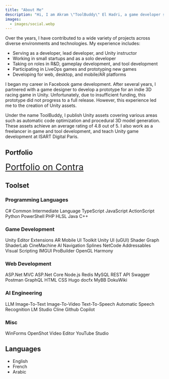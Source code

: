 ```yaml
---
title: "About Me"
description: "Hi, I am Akram \"ToolBuddy\" El Hadri, a game developer since 2010. I create Unity assets, teach Unity, and work as a freelance developer."
images:
  - images/social.webp
---
```

Over the years, I have contributed to a wide variety of projects across diverse environments and technologies. My experience includes:

* Serving as a developer, lead developer, and Unity instructor
* Working in small startups and as a solo developer
* Taking on roles in R&D, gameplay development, and tool development
* Participating in LiveOps games and prototyping new games
* Developing for web, desktop, and mobile/AR platforms

I began my career in Facebook game development. After several years, I partnered with a game designer to develop a prototype for an indie 3D racing game in Unity. Unfortunately, due to insufficient funding, this prototype did not progress to a full release. However, this experience led me to the creation of Unity assets.

Under the name ToolBuddy, I publish Unity assets covering various areas such as automatic code optimization and procedural 3D model generation. These assets achieve an average rating of 4.8 out of 5. I also work as a freelancer in game and tool development, and teach Unity game development at ISART Digital Paris.



## Portfolio

<div style="text-align: left;">
  <a class="button" href="https://contra.com/toolbuddy_akram_el_hadri/work" rel="noopener" title="Portfolio on Contra" style="font-size: 28px; margin:0">
    <span class="button-inner">
      Portfolio on Contra      
    </span>
  </a>
</div>

## Toolset

<div class="toolset-category">
  <h3>Programming Languages</h3>
  <div class="toolset-chips">
    <span class="chip">C#</span>
    <span class="chip">Common Intermediate Language</span>
    <span class="chip">TypeScript</span>
    <span class="chip">JavaScript</span>
    <span class="chip">ActionScript</span>
    <span class="chip">Python</span>
    <span class="chip">PowerShell</span>
    <span class="chip">PHP</span>
    <span class="chip">HLSL</span>
    <span class="chip">Java</span>
    <span class="chip">C++</span>
  </div>
</div>

<div class="toolset-category">
  <h3>Game Development</h3>
  <div class="toolset-chips">
    <span class="chip">Unity</span>
    <span class="chip">Editor Extensions</span>
    <span class="chip">AR</span>
    <span class="chip">Mobile</span>
    <span class="chip">UI Toolkit</span>
    <span class="chip">Unity UI (uGUI)</span>
    <span class="chip">Shader Graph</span>
    <span class="chip">ShaderLab</span>
    <span class="chip">CineMachine</span>
    <span class="chip">AI Navigation</span>
    <span class="chip">Splines</span>
    <span class="chip">NetCode</span>
    <span class="chip">Addressables</span>
    <span class="chip">Visual Scripting</span>
    <span class="chip">IMGUI</span>
    <span class="chip">ProBuilder</span>
    <span class="chip">OpenGL</span>
    <span class="chip">Harmony</span>
  </div>
</div>

<div class="toolset-category">
  <h3>Web Development</h3>
  <div class="toolset-chips">
    <span class="chip">ASP.Net MVC</span>
    <span class="chip">ASP.Net Core</span>
    <span class="chip">Node.js</span>
    <span class="chip">Redis</span>
    <span class="chip">MySQL</span>
    <span class="chip">REST API</span>
    <span class="chip">Swagger</span>
    <span class="chip">Postman</span>
    <span class="chip">GraphQL</span>
    <span class="chip">HTML</span>
    <span class="chip">CSS</span>
    <span class="chip">Hugo</span>
    <span class="chip">docfx</span>
    <span class="chip">MyBB</span>
    <span class="chip">DokuWiki</span>
  </div>
</div>

<div class="toolset-category">
  <h3>AI Engineering</h3>
  <div class="toolset-chips">
    <span class="chip">LLM</span>
    <span class="chip">Image-To-Text</span>
    <span class="chip">Image-To-Video</span>
    <span class="chip">Text-To-Speech</span>
    <span class="chip">Automatic Speech Recognition</span>
    <span class="chip">LM Studio</span>
    <span class="chip">Cline</span>
    <span class="chip">Github Copilot</span>
  </div>
</div>

<div class="toolset-category">
  <h3>Misc</h3>
  <div class="toolset-chips">
    <span class="chip">WinForms</span>
    <span class="chip">OpenShot Video Editor</span>
    <span class="chip">YouTube Studio</span>
  </div>
</div>

## Languages

- English
- French
- Arabic